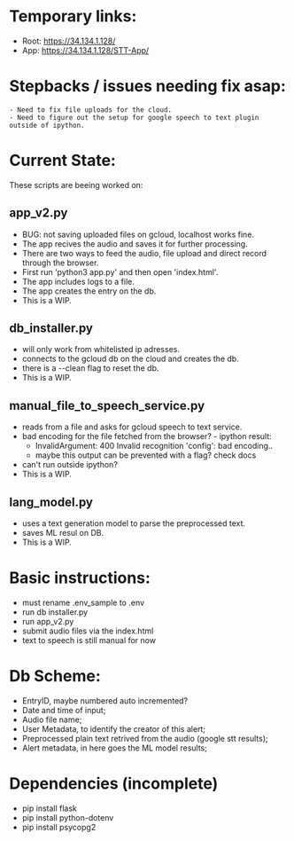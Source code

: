 # Temporary links:
- Root: https://34.134.1.128/
- App: https://34.134.1.128/STT-App/

# Stepbacks / issues needing fix asap:
	- Need to fix file uploads for the cloud.
	- Need to figure out the setup for google speech to text plugin outside of ipython.
# Current State:
These scripts are beeing worked on:

## app_v2.py
- BUG: not saving uploaded files on gcloud, localhost works fine.
- The app recives the audio and saves it for further processing.
- There are two ways to feed the audio, file upload and direct record through the browser.
- First run 'python3 app.py' and then open 'index.html'.
- The app includes logs to a file.
- The app creates the entry on the db.
- This is a WIP.

## db_installer.py
- will only work from whitelisted ip adresses.
- connects to the gcloud db on the cloud and creates the db.
- there is a --clean flag to reset the db.
- This is a WIP.

## manual_file_to_speech_service.py
- reads from a file and asks for gcloud speech to text service.
- bad encoding for the file fetched from the browser? - ipython result:
	- InvalidArgument: 400 Invalid recognition 'config': bad encoding..
	- maybe this output can be prevented with a flag? check docs
- can't run outside ipython? 
- This is a WIP.

## lang_model.py
- uses a text generation model to parse the preprocessed text.
- saves ML resul on DB.
- This is a WIP.

# Basic instructions:
- must rename .env_sample to .env
- run db installer.py
- run app_v2.py
- submit audio files via the index.html
- text to speech is still manual for now

# Db Scheme:
- EntryID, maybe numbered auto incremented?
- Date and time of input;
- Audio file name;
- User Metadata, to identify the creator of this alert;
- Preprocessed plain text retrived from the audio (google stt results);
- Alert metadata, in here goes the ML model results;

# Dependencies (incomplete)
- pip install flask
- pip install python-dotenv
- pip install psycopg2

